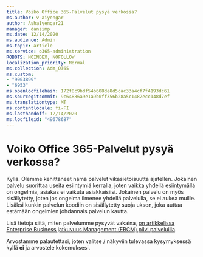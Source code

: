```yaml
---
title: Voiko Office 365-Palvelut pysyä verkossa?
ms.author: v-aiyengar
author: AshaIyengar21
manager: dansimp
ms.date: 12/14/2020
ms.audience: Admin
ms.topic: article
ms.service: o365-administration
ROBOTS: NOINDEX, NOFOLLOW
localization_priority: Normal
ms.collection: Adm_O365
ms.custom:
- "9003899"
- "6953"
ms.openlocfilehash: 172f8c9bdf54b608de8d5cac33a4cf7f4193dc61
ms.sourcegitcommit: 9c64886a9e1a9b0ff356b28a5c1482ecc148d7ef
ms.translationtype: MT
ms.contentlocale: fi-FI
ms.lasthandoff: 12/14/2020
ms.locfileid: "49678687"
---
```

# <a name="will-office-365-services-stay-online"></a>Voiko Office 365-Palvelut pysyä verkossa?

Kyllä. Olemme kehittäneet nämä palvelut vikasietoisuutta ajatellen. Jokainen palvelu suorittaa useita esiintymiä kerralla, joten vaikka yhdellä esiintymällä on ongelmia, asiakas ei vaikuta asiakkaisiisi. Jokainen palvelu on myös sisällytetty, joten jos ongelma ilmenee yhdellä palvelulla, se ei aukea muille. Lisäksi kunkin palvelun koodiin on sisällytetty suoja uksen, joka auttaa estämään ongelmien johdannais palvelun kautta.

Lisä tietoja siitä, miten palvelumme pysyvät vakaina, [on artikkelissa Enterprise Business jatkuvuus Management (EBCM) pilvi palveluilla](https://go.microsoft.com/fwlink/?linkid=2124377).

Arvostamme palautettasi, joten valitse  / näkyviin tulevassa kysymyksessä kyllä **ei** ja arvostele kokemuksesi.